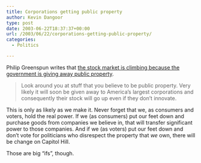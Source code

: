```yaml
---
title: Corporations getting public property
author: Kevin Dangoor
type: post
date: 2003-06-22T18:37:37+00:00
url: /2003/06/22/corporations-getting-public-property/
categories:
  - Politics

---
```

Philip Greenspun writes that [the stock market is climbing because the government is giving away public property][1].

> Look around you at stuff that you believe to be public property. Very likely it will soon be given away to America&#8217;s largest corporations and consequently their stock will go up even if they don&#8217;t innovate.

This is only as likely as we make it. Never forget that we, as consumers and voters, hold the real power. If we (as consumers) put our feet down and purchase goods from companies we believe in, that will transfer significant power to those companies. And if we (as voters) put our feet down and don&#8217;t vote for politicians who disrespect the property that _we_ own, there will be change on Capitol Hill.

Those are big &#8220;ifs&#8221;, though.

 [1]: http://blogs.law.harvard.edu/philg/2003/06/21#a601 "Philip Greenspun's Weblog:"